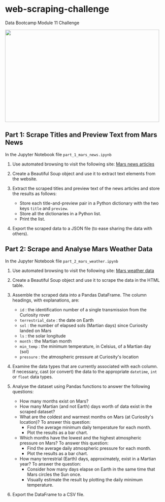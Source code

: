 # web-scraping-challenge
Data Bootcamp Module 11 Challenge

<img src="https://static.bc-edx.com/data/web/mars_news/images/9299_maven-vertical-limb-320x240.jpeg" width="500" height="300">

## Part 1: Scrape Titles and Preview Text from Mars News

In the Jupyter Notebook file `part_1_mars_news.ipynb`

1. Use automated browsing to visit the following site: [Mars news articles](https://static.bc-edx.com/data/web/mars_news/index.html)

2. Create a Beautiful Soup object and use it to extract text elements from the website.

3. Extract the scraped titles and preview text of the news articles and store the results as follows:
   * Store each title-and-preview pair in a Python dictionary with the two keys `title` and `preview`.
   * Store all the dictionaries in a Python list.
   * Print the list.

4. Export the scraped data to a JSON file (to ease sharing the data with others).

## Part 2: Scrape and Analyse Mars Weather Data

In the Jupyter Notebook file `part_2_mars_weather.ipynb`

1. Use automated browsing to visit the following site: [Mars weather data](https://static.bc-edx.com/data/web/mars_facts/temperature.html)

2. Create a Beautiful Soup object and use it to scrape the data in the HTML table.

3. Assemble the scraped data into a Pandas DataFrame. The column headings, with explanations, are:
    * `id` : the identification number of a single transmission from the Curiosity rover
    * `terrestrial_date` : the date on Earth
    * `sol` : the number of elapsed sols (Martian days) since Curiosity landed on Mars
    * `ls` : the solar longitude
    * `month` : the Martian month
    * `min_temp` : the minimum temperature, in Celsius, of a Martian day (sol)
    * `pressure` : the atmospheric pressure at Curiosity's location

4. Examine the data types that are currently associated with each column. 
   If necessary, cast (or convert) the data to the appropriate `datetime`, `int` or `float` data types.
   
5. Analyse the dataset using Pandas functions to answer the following questions:
    * How many months exist on Mars?
    * How many Martian (and not Earth) days worth of data exist in the scraped dataset?
    * What are the coldest and warmest months on Mars (at Curiosity's location)? To answer this question:
        + Find the average minimum daily temperature for each month.
        + Plot the results as a bar chart.
    * Which months have the lowest and the highest atmospheric pressure on Mars? To answer this question:
        + Find the average daily atmospheric pressure for each month.
        + Plot the results as a bar chart.
    * How many terrestrial (Earth) days, approximately, exist in a Martian year? To answer the question:
        + Consider how many days elapse on Earth in the same time that Mars circles the Sun once.
        + Visually estimate the result by plotting the daily minimum temperature.

6. Export the DataFrame to a CSV file. 


